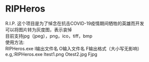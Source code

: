 # RIPHeros
 R.I.P. 
 这个项目是为了悼念在抗击COVID-19疫情期间牺牲的英雄而开发  
 可以将图片转为灰度图，表示哀悼  
 目前支持jpg（jpeg），png，ico，tiff，bmp  
 使用方法:    
 RIPHeros.exe I输出文件名 O输入文件名 F输出格式（大小写无影响）  
 e.g,:RIPHeros.exe Itest1.png Otest2.jpg Fjpg  
